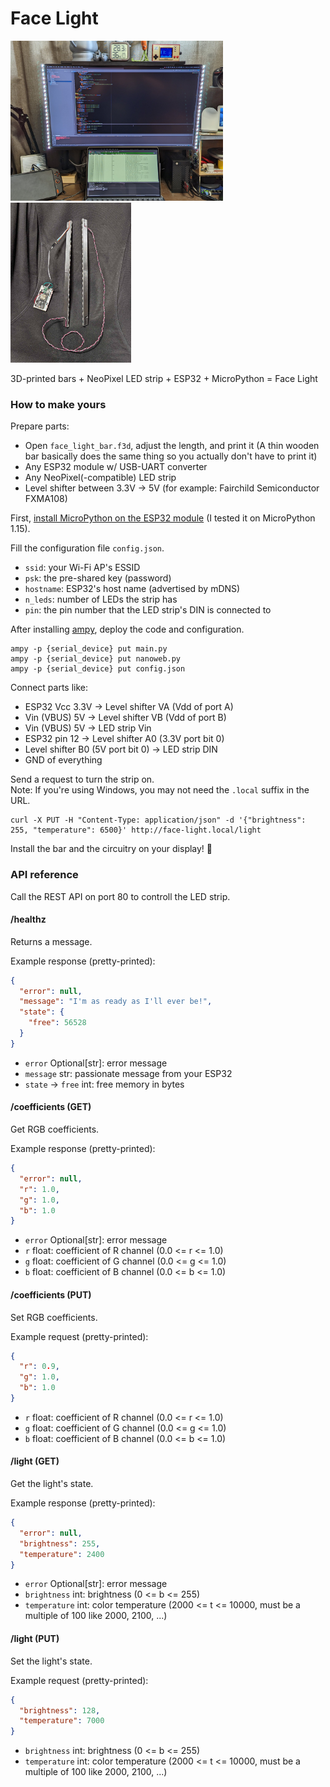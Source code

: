 # Face Light

<img src="img1.jpg" height=256px>&nbsp;&nbsp;<img src="img2.jpg" height=256px>

3D-printed bars + NeoPixel LED strip + ESP32 + MicroPython = Face Light


### How to make yours

Prepare parts:

 - Open `face_light_bar.f3d`, adjust the length, and print it
   (A thin wooden bar basically does the same thing so you actually don't have to print it)
 - Any ESP32 module w/ USB-UART converter
 - Any NeoPixel(-compatible) LED strip
 - Level shifter between 3.3V -> 5V (for example: Fairchild Semiconductor FXMA108)

First, [install MicroPython on the ESP32 module](https://micropython.org/download/?port=esp32) (I tested it on MicroPython 1.15).

Fill the configuration file `config.json`.

 - `ssid`: your Wi-Fi AP's ESSID
 - `psk`: the pre-shared key (password)
 - `hostname`: ESP32's host name (advertised by mDNS)
 - `n_leds`: number of LEDs the strip has
 - `pin`: the pin number that the LED strip's DIN is connected to

After installing [ampy](https://github.com/scientifichackers/ampy), deploy the code and configuration.

```shell
ampy -p {serial_device} put main.py
ampy -p {serial_device} put nanoweb.py
ampy -p {serial_device} put config.json
```

Connect parts like:

 - ESP32 Vcc 3.3V -> Level shifter VA (Vdd of port A)
 - Vin (VBUS) 5V -> Level shifter VB (Vdd of port B)
 - Vin (VBUS) 5V -> LED strip Vin
 - ESP32 pin 12 -> Level shifter A0 (3.3V port bit 0)
 - Level shifter B0 (5V port bit 0) -> LED strip DIN
 - GND of everything

Send a request to turn the strip on. \
Note: If you're using Windows, you may not need the `.local` suffix in the URL.

```shell
curl -X PUT -H "Content-Type: application/json" -d '{"brightness": 255, "temperature": 6500}' http://face-light.local/light
```

Install the bar and the circuitry on your display! :tada:


### API reference

Call the REST API on port 80 to controll the LED strip.


#### /healthz

Returns a message.

Example response (pretty-printed):

```json
{
  "error": null,
  "message": "I'm as ready as I'll ever be!",
  "state": {
    "free": 56528
  }
}
```

 - `error` Optional[str]: error message
 - `message` str: passionate message from your ESP32
 - `state` -> `free` int: free memory in bytes


#### /coefficients (GET)

Get RGB coefficients.

Example response (pretty-printed):

```json
{
  "error": null,
  "r": 1.0,
  "g": 1.0,
  "b": 1.0
}
```

- `error` Optional[str]: error message
- `r` float: coefficient of R channel (0.0 <= r <= 1.0)
- `g` float: coefficient of G channel (0.0 <= g <= 1.0)
- `b` float: coefficient of B channel (0.0 <= b <= 1.0)


#### /coefficients (PUT)

Set RGB coefficients.

Example request (pretty-printed):

```json
{
  "r": 0.9,
  "g": 1.0,
  "b": 1.0
}
```

- `r` float: coefficient of R channel (0.0 <= r <= 1.0)
- `g` float: coefficient of G channel (0.0 <= g <= 1.0)
- `b` float: coefficient of B channel (0.0 <= b <= 1.0)


#### /light (GET)

Get the light's state.

Example response (pretty-printed):

```json
{
  "error": null,
  "brightness": 255,
  "temperature": 2400
}
```

- `error` Optional[str]: error message
- `brightness` int: brightness (0 <= b <= 255)
- `temperature` int: color temperature (2000 <= t <= 10000, must be a multiple of 100 like 2000, 2100, ...)


#### /light (PUT)

Set the light's state.

Example request (pretty-printed):

```json
{
  "brightness": 128,
  "temperature": 7000 
}
```

- `brightness` int: brightness (0 <= b <= 255)
- `temperature` int: color temperature (2000 <= t <= 10000, must be a multiple of 100 like 2000, 2100, ...)
